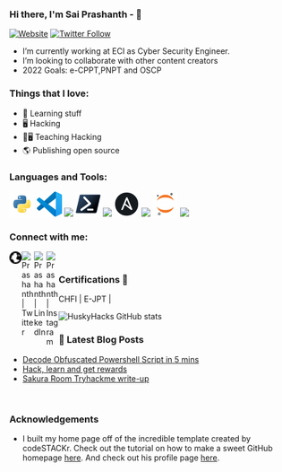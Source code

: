### Hi there, I'm Sai Prashanth -  👋

[![Website](https://img.shields.io/website?label=tryhackme.com/p/sprashanth&style=for-the-badge&url=https://tryhackme.com/p/sprashanth)](https://https://tryhackme.com/p/sprashanth)
[![Twitter Follow](https://img.shields.io/twitter/follow/Pulisettis?color=1DA1F2&logo=twitter&style=for-the-badge)](https://twitter.com/intent/follow?original_referer=)

- I’m currently working at ECI as Cyber Security Engineer.
- I’m looking to collaborate with other content creators
- 2022 Goals: e-CPPT,PNPT and OSCP

### Things that I love:
- 📕 Learning stuff
- 🖥️ Hacking
- 📕🖥️ Teaching Hacking
- 🌎 Publishing open source

### Languages and Tools:
<div align=left>
<code><img height="45" src="https://raw.githubusercontent.com/github/explore/80688e429a7d4ef2fca1e82350fe8e3517d3494d/topics/python/python.png"></code>
<code><img height="45" src="https://raw.githubusercontent.com/github/explore/80688e429a7d4ef2fca1e82350fe8e3517d3494d/topics/visual-studio-code/visual-studio-code.png"></code>
<code><img height="45" src="https://icon2.cleanpng.com/20180524/jcw/kisspng-metasploit-project-penetration-test-security-hacke-5b072f9aa8b428.840692331527197594691.jpg"></code>
<code><img height="45" src="https://raw.githubusercontent.com/github/explore/80688e429a7d4ef2fca1e82350fe8e3517d3494d/topics/powershell/powershell.png"></code>
<code><img height="45" src="https://symbols.getvecta.com/stencil_94/16_raspberry-pi-icon.087cac93d9.svg"></code>
<code><img src="https://raw.githubusercontent.com/github/explore/80688e429a7d4ef2fca1e82350fe8e3517d3494d/topics/ansible/ansible.png" height="45"></code>
<code><img src="https://raw.githubusercontent.com/mandiant/flare-vm/master/flarevm.png" height="45"></code>
<code><img src="https://raw.githubusercontent.com/github/explore/80688e429a7d4ef2fca1e82350fe8e3517d3494d/topics/jupyter-notebook/jupyter-notebook.png" height="45"></code>
<code><img src="https://raw.githubusercontent.com/cobbr/Covenant/c53155615563cf68979820356b8430e4eb01207d/Covenant/wwwroot/images/favicon.svg" height="45"></code>
</div>

### Connect with me:

[<img align="left" alt="tryhackme.com/p/sprashanth" width="22px" src="https://raw.githubusercontent.com/iconic/open-iconic/master/svg/globe.svg" />][website]
[<img align="left" alt="Prashanth | Twitter" width="22px" src="https://cdn.jsdelivr.net/npm/simple-icons@v3/icons/twitter.svg" />][twitter]
[<img align="left" alt="Prashanth | LinkedIn" width="22px" src="https://cdn.jsdelivr.net/npm/simple-icons@v3/icons/linkedin.svg" />][linkedin]
[<img align="left" alt="Prashanth | Instagram" width="22px" src="https://cdn.jsdelivr.net/npm/simple-icons@v3/icons/instagram.svg" />][instagram]

<br />


### Certifications 📜
CHFI | E-JPT |

![HuskyHacks GitHub stats](https://github-readme-stats.vercel.app/api?username=prashanthpulisetti&count_private=true&theme=dracula&show_icons=true)



### 📕 Latest Blog Posts

<!-- BLOG-POST-LIST:START -->
- [Decode Obfuscated Powershell Script in 5 mins](https://medium.com/@prashanth.pulisetti/decode-obfuscated-powershell-script-in-5-mins-dca297c04577)
- [Hack, learn and get rewards](https://medium.com/@prashanth.pulisetti/hack-learn-and-get-rewards-f0f457cf60c2)
- [Sakura Room Tryhackme write-up](https://github.com/prashanthpulisetti/Tryhackme/blob/main/Sakura%20Room%20Tryhackme%20write-up)

<br />


[website]: https://https://tryhackme.com/p/sprashanth
[twitter]: https://twitter.com/Pulisettis
[instagram]: https://instagram.com/prashanth_pulisetti
[linkedin]: https://www.linkedin.com/in/pulisettiprashanth/


### Acknowledgements
- I built my home page off of the incredible template created by codeSTACKr. Check out the tutorial on how to make a sweet GitHub homepage [here](https://www.youtube.com/watch?v=ECuqb5Tv9qI&ab_channel=codeSTACKr). And check out his profile page [here](https://github.com/codeSTACKr).
